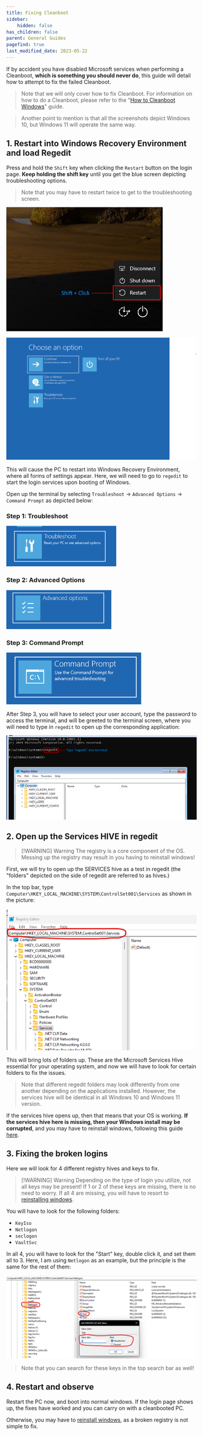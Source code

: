 ```yaml
---
title: Fixing Cleanboot
sidebar:
    hidden: false
has_children: false
parent: General Guides
pagefind: true
last_modified_date: 2023-05-22
---
```



If by accident you have disabled Microsoft services when performing a Cleanboot, __**which is something you should never do**__, this guide will detail how to attempt to fix the failed Cleanboot.

> Note that we will only cover how to fix Cleanboot. For information on how to do a Cleanboot, please refer to the "[How to Cleanboot Windows](/docs/factoids/cleanboot)" guide.

> Another point to mention is that all the screenshots depict Windows 10, but Windows 11 will operate the same way.

## 1. Restart into Windows Recovery Environment and load Regedit

Press and hold the `Shift` key when clicking the `Restart` button on the login page. **Keep holding the shift key** until you get the blue screen depicting troubleshooting options.

> Note that you may have to restart twice to get to the troubleshooting screen.

![shift_restart.webp](../../../assets/fixing-cleanboot/shift_restart.webp)

![windows_recovery_environment.webp](../../../assets/fixing-cleanboot/windows_recovery_environment.webp)

This will cause the PC to restart into Windows Recovery Environment, where all forms of settings appear. Here, we will need to go to `regedit` to start the login services upon booting of Windows.

Open up the terminal by selecting `Troubleshoot` -> `Advanced Options` -> `Command Prompt` as depicted below:

### Step 1: Troubleshoot

![get_into_regedit_1.webp](../../../assets/fixing-cleanboot/get_into_regedit_1.webp)

### Step 2: Advanced Options

![get_into_regedit_2.webp](../../../assets/fixing-cleanboot/get_into_regedit_2.webp)

### Step 3: Command Prompt

![get_into_regedit_3.webp](../../../assets/fixing-cleanboot/get_into_regedit_3.webp)

After Step 3, you will have to select your user account, type the password to access the terminal, and will be greeted to the terminal screen, where you will need to type in `regedit` to open up the corresponding application:

![terminal_regedit.webp](../../../assets/fixing-cleanboot/terminal_regedit.webp)

## 2. Open up the Services HIVE in regedit

> [!WARNING] Warning
> The registry is a core component of the OS. Messing up the registry may result in you having to reinstall windows!

First, we will try to open up the SERVICES hive as a test in regedit (the "folders" depicted on the side of regedit are referred to as hives.)

In the top bar, type `Computer\HKEY_LOCAL_MACHINE\SYSTEM\ControlSet001\Services` as shown in the picture:

!![regedit_services_hive.webp](../../../assets/fixing-cleanboot/regedit_services_hive.webp)

This will bring lots of folders up. These are the Microsoft Services Hive essential for your operating system, and now we will have to look for certain folders to fix the issues.

> Note that different regedit folders may look differently from one another depending on the applications installed. However, the services hive will be identical in all Windows 10 and Windows 11 version.

If the services hive opens up, then that means that your OS is working. **If the services hive here is missing, then your Windows install may be corrupted**, and you may have to reinstall windows, following this guide [here](/windows).

## 3. Fixing the broken logins

Here we will look for 4 different registry hives and keys to fix.

> [!WARNING] Warning
> Depending on the type of login you utilize, not all keys may be present! If 1 or 2 of these keys are missing, there is no need to worry. If all 4 are missing, you will have to resort to [reinstalling windows](/windows).

You will have to look for the following folders:
- `KeyIso`
- `Netlogon`
- `seclogon`
- `VaultSvc`

In all 4, you will have to look for the "Start" key, double click it, and set them all to 3. Here, I am using `Netlogon` as an example, but the principle is the same for the rest of them:

![regedit_fix.webp](../../../assets/fixing-cleanboot/regedit_fix.webp)

> Note that you can search for these keys in the top search bar as well!

## 4. Restart and observe

Restart the PC now, and boot into normal windows. If the login page shows up, the fixes have worked and you can carry on with a cleanbooted PC.

Otherwise, you may have to [reinstall windows](/windows), as a broken registry is not simple to fix.
